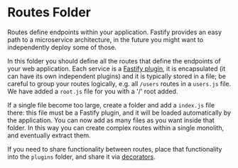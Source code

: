 # Routes Folder

Routes define endpoints within your application. Fastify provides an easy path to a microservice architecture, in the
future you might want to independently deploy some of those.

In this folder you should define all the routes that define the endpoints of your web application. Each service is
a [Fastify plugin](https://www.fastify.io/docs/latest/Plugins/), it is encapsulated (it can have its own independent
plugins) and it is typically stored in a file; be careful to group your routes logically, e.g. all `/users` routes in
a `users.js` file. We have added a `root.js` file for you with a '/' root added.

If a single file become too large, create a folder and add a `index.js` file there:
this file must be a Fastify plugin, and it will be loaded automatically by the application. You can now add as many
files as you want inside that folder. In this way you can create complex routes within a single monolith, and eventually
extract them.

If you need to share functionality between routes, place that functionality into the `plugins` folder, and share it via
[decorators](https://www.fastify.io/docs/latest/Decorators/).
